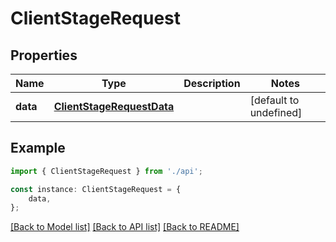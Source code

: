 # ClientStageRequest


## Properties

Name | Type | Description | Notes
------------ | ------------- | ------------- | -------------
**data** | [**ClientStageRequestData**](ClientStageRequestData.md) |  | [default to undefined]

## Example

```typescript
import { ClientStageRequest } from './api';

const instance: ClientStageRequest = {
    data,
};
```

[[Back to Model list]](../README.md#documentation-for-models) [[Back to API list]](../README.md#documentation-for-api-endpoints) [[Back to README]](../README.md)
